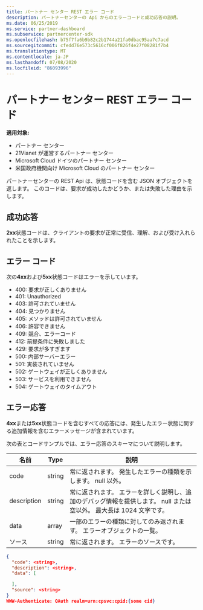 ```yaml
---
title: パートナー センター REST エラー コード
description: パートナーセンターの Api からのエラーコードと成功応答の説明。
ms.date: 06/25/2019
ms.service: partner-dashboard
ms.subservice: partnercenter-sdk
ms.openlocfilehash: b75f7fa6b9b82c2b1744a21fa0dbac95aa7c7acd
ms.sourcegitcommit: cfedd76e573c5616cf006f826f4e27f08281f7b4
ms.translationtype: MT
ms.contentlocale: ja-JP
ms.lasthandoff: 07/08/2020
ms.locfileid: "86093996"
---
```

# <a name="partner-center-rest-error-codes"></a>パートナー センター REST エラー コード

**適用対象:**

- パートナー センター
- 21Vianet が運営するパートナー センター
- Microsoft Cloud ドイツのパートナー センター
- 米国政府機関向け Microsoft Cloud のパートナー センター

パートナーセンターの REST Api は、状態コードを含む JSON オブジェクトを返します。 このコードは、要求が成功したかどうか、または失敗した理由を示します。

## <a name="success-responses"></a>成功応答

**2xx**状態コードは、クライアントの要求が正常に受信、理解、および受け入れられたことを示します。

## <a name="error-codes"></a>エラー コード

次の**4xx**および**5xx**状態コードはエラーを示しています。

- 400: 要求が正しくありません
- 401: Unauthorized
- 403: 許可されていません
- 404: 見つかりません
- 405: メソッドは許可されていません
- 406: 許容できません
- 409: 競合、エラーコード
- 412: 前提条件に失敗しました
- 429: 要求が多すぎます
- 500: 内部サーバーエラー
- 501: 実装されていません
- 502: ゲートウェイが正しくありません
- 503: サービスを利用できません
- 504: ゲートウェイのタイムアウト

## <a name="error-responses"></a>エラー応答

**4xx**または**5xx**状態コードを含むすべての応答には、発生したエラー状態に関する追加情報を含むエラーメッセージが含まれています。

次の表とコードサンプルでは、エラー応答のスキーマについて説明します。

| 名前        | Type   | 説明                                                                                                                                            |
|-------------|--------|--------------------------------------------------------------------------------------------------------------------------------------------------------|
| code        | string | 常に返されます。 発生したエラーの種類を示します。 null 以外。                                                                                  |
| description | string | 常に返されます。 エラーを詳しく説明し、追加のデバッグ情報を提供します。 null または空以外。 最大長は 1024 文字です。 |
| data        | array  | 一部のエラーの種類に対してのみ返されます。 エラーオブジェクトの一覧。                                                                                           |
| ソース      | string | 常に返されます。 エラーのソースです。                                                                                                              |

```json
{
  "code": <string>,
  "description": <string>,
  "data": [

  ],
  "source": <string>
}
WWW-Authenticate: OAuth realm=urn:cpsvc:cpid:{some cid}
```
